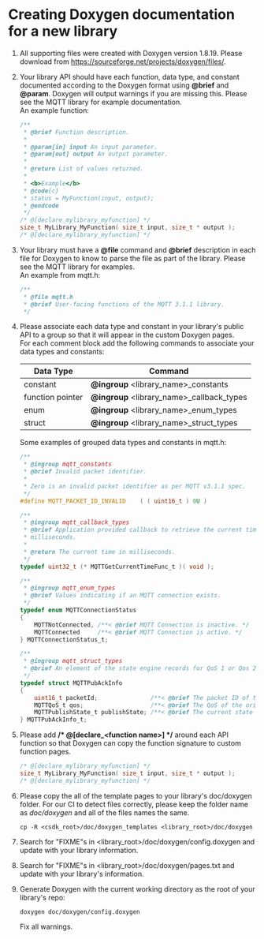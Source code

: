 # Creating Doxygen documentation for a new library
1. All supporting files were created with Doxygen version 1.8.19. Please download
from https://sourceforge.net/projects/doxygen/files/.

1. Your library API should have each function, data type, and constant documented 
according to the Doxygen format using **@brief** and **@param**. Doxygen will output 
warnings if you are missing this. Please see the MQTT library for example documentation.  
    An example function:
    ```C
    /**
     * @brief Function description.
     *
     * @param[in] input An input parameter.
     * @param[out] output An output parameter.
     *
     * @return List of values returned.
     * 
     * <b>Example</b>
     * @code{c}
     * status = MyFunction(input, output);
     * @endcode
     */
    /* @[declare_mylibrary_myfunction] */
    size_t MyLibrary_MyFunction( size_t input, size_t * output );
    /* @[declare_mylibrary_myfunction] */
    ```

1. Your library must have a **@file** command and **@brief** description in each
file for Doxygen to know to parse the file as part of the library. Please see the
MQTT library for examples.  
    An example from mqtt.h:
    ```C
    /**
     * @file mqtt.h
     * @brief User-facing functions of the MQTT 3.1.1 library.
     */
    ```

1. Please associate each data type and constant in your library's public API to
a group so that it will appear in the custom Doxygen pages.  
    For each comment block add the following commands to associate your data types and constants:  

    | Data Type | Command |
    | ---       | ---     |
    | constant | **@ingroup** <library_name>_constants |
    | function pointer | **@ingroup** <library_name>_callback_types |
    | enum | **@ingroup** <library_name>_enum_types |
    | struct | **@ingroup** <library_name>_struct_types |
    

    Some examples of grouped data types and constants in mqtt.h:
    ```C
    /**
     * @ingroup mqtt_constants
     * @brief Invalid packet identifier.
     *
     * Zero is an invalid packet identifier as per MQTT v3.1.1 spec.
     */
    #define MQTT_PACKET_ID_INVALID    ( ( uint16_t ) 0U )

    /**
     * @ingroup mqtt_callback_types
     * @brief Application provided callback to retrieve the current time in
     * milliseconds.
     *
     * @return The current time in milliseconds.
     */
    typedef uint32_t (* MQTTGetCurrentTimeFunc_t )( void );

    /**
     * @ingroup mqtt_enum_types
     * @brief Values indicating if an MQTT connection exists.
     */
    typedef enum MQTTConnectionStatus
    {
        MQTTNotConnected, /**< @brief MQTT Connection is inactive. */
        MQTTConnected     /**< @brief MQTT Connection is active. */
    } MQTTConnectionStatus_t;

    /**
     * @ingroup mqtt_struct_types
     * @brief An element of the state engine records for QoS 1 or Qos 2 publishes.
     */
    typedef struct MQTTPubAckInfo
    {
        uint16_t packetId;               /**< @brief The packet ID of the original PUBLISH. */
        MQTTQoS_t qos;                   /**< @brief The QoS of the original PUBLISH. */
        MQTTPublishState_t publishState; /**< @brief The current state of the publish process. */
    } MQTTPubAckInfo_t;
    ```

1. Please add **/\* \@\[declare_\<function name\>\] \*/** around each API function
so that Doxygen can copy the function signature to custom function pages.

    ```C
    /* @[declare_mylibrary_myfunction] */
    size_t MyLibrary_MyFunction( size_t input, size_t * output );
    /* @[declare_mylibrary_myfunction] */
    ```

1. Please copy the all of the template pages to your library's doc/doxygen folder.
For our CI to detect files correctly, please keep the folder name as *doc/doxygen*
and all of the files names the same.

    ```console
    cp -R <csdk_root>/doc/doxygen_templates <library_root>/doc/doxygen
    ```

1. Search for "FIXME"s in <library_root>/doc/doxygen/config.doxygen and update with
your library information.

1. Search for "FIXME"s in <library_root>/doc/doxygen/pages.txt and update with your
library's information.

1. Generate Doxygen with the current working directory as the root of your library's repo:

    ```console
    doxygen doc/doxygen/config.doxygen
    ```

    Fix all warnings.